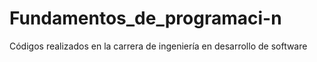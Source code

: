 # Fundamentos_de_programaci-n
Códigos realizados en la carrera de ingeniería en desarrollo de software
